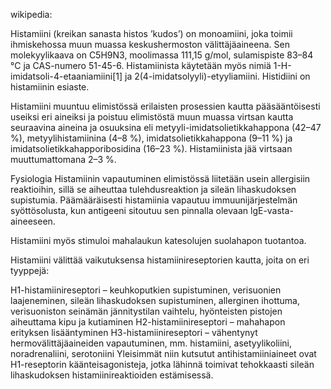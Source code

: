 


wikipedia:

Histamiini (kreikan sanasta histos ’kudos’) on monoamiini, joka toimii ihmiskehossa muun muassa keskushermoston välittäjäaineena. Sen molekyylikaava on C5H9N3, moolimassa 111,15 g/mol, sulamispiste 83–84 °C ja CAS-numero 51-45-6. Histamiinista käytetään myös nimiä 1-H-imidatsoli-4-etaaniamiini[1] ja 2(4-imidatsolyyli)-etyyliamiini. Histidiini on histamiinin esiaste.

Histamiini muuntuu elimistössä erilaisten prosessien kautta pääsääntöisesti useiksi eri aineiksi ja poistuu elimistöstä muun muassa virtsan kautta seuraavina aineina ja osuuksina eli metyyli-imidatsolietikkahappona (42–47 %), metyylihistamiinina (4–8 %), imidatsolietikkahappona (9–11 %) ja imidatsolietikkahapporibosidina (16–23 %). Histamiinista jää virtsaan muuttumattomana 2–3 %.

Fysiologia
Histamiinin vapautuminen elimistössä liitetään usein allergisiin reaktioihin, sillä se aiheuttaa tulehdusreaktion ja sileän lihaskudoksen supistumia. Päämääräisesti histamiinia vapautuu immuunijärjestelmän syöttösolusta, kun antigeeni sitoutuu sen pinnalla olevaan lgE-vasta-aineeseen.

Histamiini myös stimuloi mahalaukun katesolujen suolahapon tuotantoa.

Histamiini välittää vaikutuksensa histamiinireseptorien kautta, joita on eri tyyppejä:

H1-histamiinireseptori – keuhkoputkien supistuminen, verisuonien laajeneminen, sileän lihaskudoksen supistuminen, allerginen ihottuma, verisuoniston seinämän jännitystilan vaihtelu, hyönteisten pistojen aiheuttama kipu ja kutiaminen
H2-histamiinireseptori – mahahapon erityksen lisääntyminen
H3-histamiinireseptori – vähentynyt hermovälittäjäaineiden vapautuminen, mm. histamiini, asetyylikoliini, noradrenaliini, serotoniini
Yleisimmät niin kutsutut antihistamiiniaineet ovat H1-reseptorin käänteisagonisteja, jotka lähinnä toimivat tehokkaasti sileän lihaskudoksen histamiinireaktioiden estämisessä.
